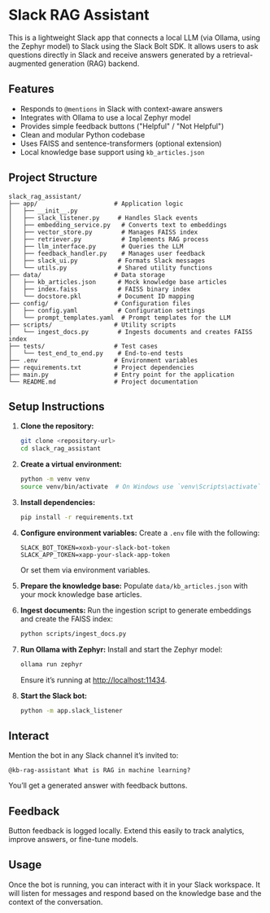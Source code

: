 # Slack RAG Assistant

This is a lightweight Slack app that connects a local LLM (via Ollama, using the Zephyr model) to Slack using the Slack Bolt SDK. It allows users to ask questions directly in Slack and receive answers generated by a retrieval-augmented generation (RAG) backend.

## Features

* Responds to `@mentions` in Slack with context-aware answers
* Integrates with Ollama to use a local Zephyr model
* Provides simple feedback buttons ("Helpful" / "Not Helpful")
* Clean and modular Python codebase
* Uses FAISS and sentence-transformers (optional extension)
* Local knowledge base support using `kb_articles.json`

## Project Structure

```
slack_rag_assistant/
├── app/                     # Application logic
│   ├── __init__.py
│   ├── slack_listener.py     # Handles Slack events
│   ├── embedding_service.py   # Converts text to embeddings
│   ├── vector_store.py        # Manages FAISS index
│   ├── retriever.py           # Implements RAG process
│   ├── llm_interface.py       # Queries the LLM
│   ├── feedback_handler.py    # Manages user feedback
│   ├── slack_ui.py           # Formats Slack messages
│   └── utils.py              # Shared utility functions
├── data/                    # Data storage
│   ├── kb_articles.json      # Mock knowledge base articles
│   ├── index.faiss           # FAISS binary index
│   └── docstore.pkl          # Document ID mapping
├── config/                  # Configuration files
│   ├── config.yaml           # Configuration settings
│   └── prompt_templates.yaml  # Prompt templates for the LLM
├── scripts/                 # Utility scripts
│   └── ingest_docs.py        # Ingests documents and creates FAISS index
├── tests/                   # Test cases
│   └── test_end_to_end.py    # End-to-end tests
├── .env                     # Environment variables
├── requirements.txt         # Project dependencies
├── main.py                  # Entry point for the application
└── README.md                # Project documentation
```

## Setup Instructions

1. **Clone the repository:**

   ```bash
   git clone <repository-url>
   cd slack_rag_assistant
   ```

2. **Create a virtual environment:**

   ```bash
   python -m venv venv
   source venv/bin/activate  # On Windows use `venv\Scripts\activate`
   ```

3. **Install dependencies:**

   ```bash
   pip install -r requirements.txt
   ```

4. **Configure environment variables:**
   Create a `.env` file with the following:

   ```env
   SLACK_BOT_TOKEN=xoxb-your-slack-bot-token
   SLACK_APP_TOKEN=xapp-your-slack-app-token
   ```

   Or set them via environment variables.

5. **Prepare the knowledge base:**
   Populate `data/kb_articles.json` with your mock knowledge base articles.

6. **Ingest documents:**
   Run the ingestion script to generate embeddings and create the FAISS index:

   ```bash
   python scripts/ingest_docs.py
   ```

7. **Run Ollama with Zephyr:**
   Install and start the Zephyr model:

   ```bash
   ollama run zephyr
   ```

   Ensure it’s running at [http://localhost:11434](http://localhost:11434).

8. **Start the Slack bot:**

   ```bash
   python -m app.slack_listener
   ```

## Interact

Mention the bot in any Slack channel it’s invited to:

```text
@kb-rag-assistant What is RAG in machine learning?
```

You’ll get a generated answer with feedback buttons.

## Feedback

Button feedback is logged locally. Extend this easily to track analytics, improve answers, or fine-tune models.

## Usage

Once the bot is running, you can interact with it in your Slack workspace. It will listen for messages and respond based on the knowledge base and the context of the conversation.
